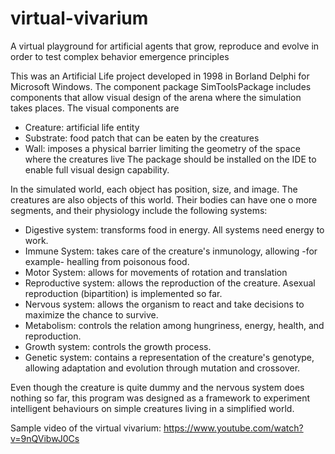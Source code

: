 # virtual-vivarium

A virtual playground for artificial agents that grow, reproduce and evolve in order to test complex behavior emergence principles

This was an Artificial Life project developed in 1998 in Borland Delphi for Microsoft Windows. The component package SimToolsPackage includes components that allow visual design of the arena where the simulation takes places. The visual components are 
- Creature: artificial life entity
- Substrate: food patch that can be eaten by the creatures
- Wall: imposes a physical barrier limiting the geometry of the space where the creatures live
The package should be installed on the IDE to enable full visual design capability.

In the simulated world, each object has position, size, and image. The creatures are also objects of this world. Their bodies can have one o more segments, and their physiology include the following systems:
- Digestive system: transforms food in energy. All systems need energy to work.
- Immune System: takes care of the creature's inmunology, allowing -for example- healling from poisonous food.
- Motor System: allows for movements of rotation and translation
- Reproductive system: allows the reproduction of the creature. Asexual reproduction (bipartition) is implemented so far.
- Nervous system: allows the organism to react and take decisions to maximize the chance to survive.
- Metabolism: controls the relation among hungriness, energy, health, and reproduction.
- Growth system: controls the growth process.
- Genetic system: contains a representation of the creature's genotype, allowing adaptation and evolution through mutation and crossover.

Even though the creature is quite dummy and the nervous system does nothing so far, this program was designed as a framework to experiment intelligent behaviours on simple creatures living in a simplified world.

Sample video of the virtual vivarium: https://www.youtube.com/watch?v=9nQVibwJ0Cs
